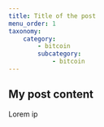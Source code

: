 ```yaml
---
title: Title of the post
menu_order: 1
taxonomy:
    category:
        - bitcoin
        subcategory:
            - bitcoin
---
```


## My post content

Lorem ip